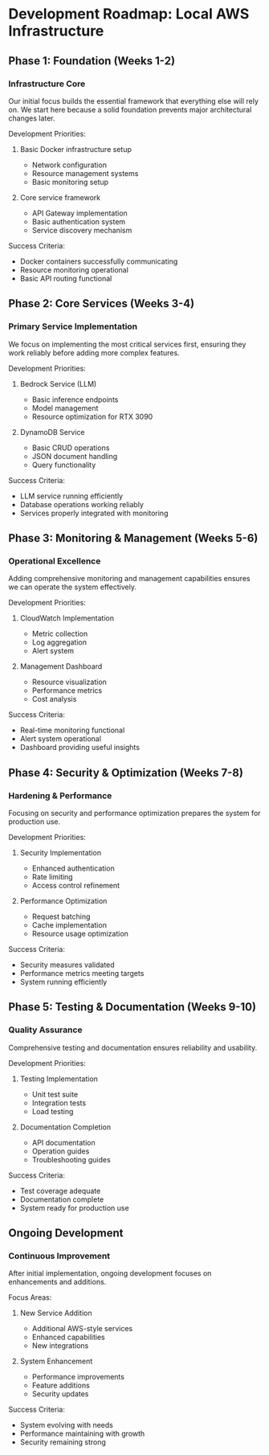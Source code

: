 # Development Roadmap: Local AWS Infrastructure

## Phase 1: Foundation (Weeks 1-2)

### Infrastructure Core
Our initial focus builds the essential framework that everything else will rely on. We start here because a solid foundation prevents major architectural changes later.

Development Priorities:
1. Basic Docker infrastructure setup
   - Network configuration
   - Resource management systems
   - Basic monitoring setup

2. Core service framework
   - API Gateway implementation
   - Basic authentication system
   - Service discovery mechanism

Success Criteria:
- Docker containers successfully communicating
- Resource monitoring operational
- Basic API routing functional

## Phase 2: Core Services (Weeks 3-4)

### Primary Service Implementation
We focus on implementing the most critical services first, ensuring they work reliably before adding more complex features.

Development Priorities:
1. Bedrock Service (LLM)
   - Basic inference endpoints
   - Model management
   - Resource optimization for RTX 3090

2. DynamoDB Service
   - Basic CRUD operations
   - JSON document handling
   - Query functionality

Success Criteria:
- LLM service running efficiently
- Database operations working reliably
- Services properly integrated with monitoring

## Phase 3: Monitoring & Management (Weeks 5-6)

### Operational Excellence
Adding comprehensive monitoring and management capabilities ensures we can operate the system effectively.

Development Priorities:
1. CloudWatch Implementation
   - Metric collection
   - Log aggregation
   - Alert system

2. Management Dashboard
   - Resource visualization
   - Performance metrics
   - Cost analysis

Success Criteria:
- Real-time monitoring functional
- Alert system operational
- Dashboard providing useful insights

## Phase 4: Security & Optimization (Weeks 7-8)

### Hardening & Performance
Focusing on security and performance optimization prepares the system for production use.

Development Priorities:
1. Security Implementation
   - Enhanced authentication
   - Rate limiting
   - Access control refinement

2. Performance Optimization
   - Request batching
   - Cache implementation
   - Resource usage optimization

Success Criteria:
- Security measures validated
- Performance metrics meeting targets
- System running efficiently

## Phase 5: Testing & Documentation (Weeks 9-10)

### Quality Assurance
Comprehensive testing and documentation ensures reliability and usability.

Development Priorities:
1. Testing Implementation
   - Unit test suite
   - Integration tests
   - Load testing

2. Documentation Completion
   - API documentation
   - Operation guides
   - Troubleshooting guides

Success Criteria:
- Test coverage adequate
- Documentation complete
- System ready for production use

## Ongoing Development

### Continuous Improvement
After initial implementation, ongoing development focuses on enhancements and additions.

Focus Areas:
1. New Service Addition
   - Additional AWS-style services
   - Enhanced capabilities
   - New integrations

2. System Enhancement
   - Performance improvements
   - Feature additions
   - Security updates

Success Criteria:
- System evolving with needs
- Performance maintaining with growth
- Security remaining strong